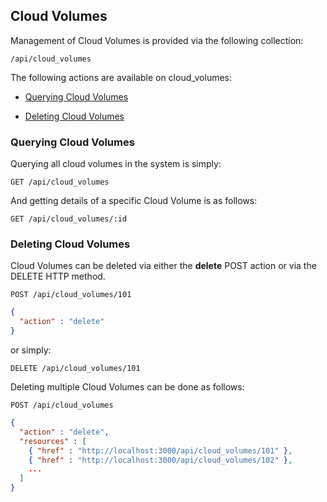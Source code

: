 ---
---

## Cloud Volumes

Management of Cloud Volumes is provided via the following collection:

``` data
/api/cloud_volumes
```

The following actions are available on cloud\_volumes:

  - [Querying Cloud Volumes](#querying-cloud-volumes)

  - [Deleting Cloud Volumes](#deleting-cloud-volumes)

### Querying Cloud Volumes

Querying all cloud volumes in the system is simply:

    GET /api/cloud_volumes

And getting details of a specific Cloud Volume is as follows:

    GET /api/cloud_volumes/:id

### Deleting Cloud Volumes

Cloud Volumes can be deleted via either the **delete** POST action or
via the DELETE HTTP method.

    POST /api/cloud_volumes/101

``` json
{
  "action" : "delete"
}
```

or simply:

    DELETE /api/cloud_volumes/101

Deleting multiple Cloud Volumes can be done as follows:

    POST /api/cloud_volumes

``` json
{
  "action" : "delete",
  "resources" : [
    { "href" : "http://localhost:3000/api/cloud_volumes/101" },
    { "href" : "http://localhost:3000/api/cloud_volumes/102" },
    ...
  ]
}
```
